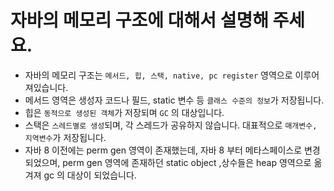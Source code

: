 # 자바의 메모리 구조에 대해서 설명해 주세요.

- 자바의 메모리 구조는 `메서드, 힙, 스택, native, pc register` 영역으로 이루어져있습니다. 
- 메서드 영역은 생성자 코드나 필드, static 변수 등 `클래스 수준의 정보`가 저장됩니다. 
- 힙은 `동적으로 생성된 객체`가 저장되며 `GC` 의 대상입니다.
- 스택은 `스레드별로 생성`되며, 각 스레드가 공유하지 않습니다. 대표적으로 `매개변수, 지역변수`가 저장됩니다. 
- 자바 8 이전에는 perm gen 영역이 존재했는데, 자바 8 부터 메타스페이스로 변경되었으며, perm gen 영역에 존재하던 static object ,상수들은 heap 영역으로 옮겨져 gc 의 대상이 되었습니다.
